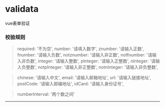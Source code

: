 # validata
vue表单验证
### 校验规则

  >required: '不为空',
  >number: '请填入数字',
  >znumber: '请输入正数',
  >fnumber: '请输入负数',
  >notznumber: '请输入非正数',
  >notfnumber: '请输入非负数',
  >integer: '请输入整数',
  >pInteger: '请输入正整数',
  >nInteger: '请输入负整数',
  >notpInteger: '请输入非正整数',
  >notnInteger: '请输入非负整数',

  >chinese: '请输入中文',
  >email: '请输入邮箱地址',
  >url: '请输入链接地址',
  >postCode: '请输入邮编地址',
  >idCard: '请输入身份证号',

  >numberInterval: '两个数之间'
  
---
